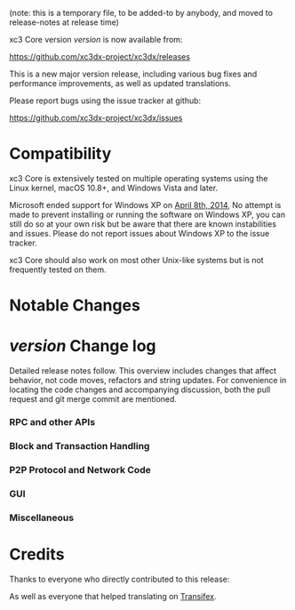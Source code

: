 (note: this is a temporary file, to be added-to by anybody, and moved to release-notes at release time)

xc3 Core version *version* is now available from:

  <https://github.com/xc3dx-project/xc3dx/releases>

This is a new major version release, including various bug fixes and
performance improvements, as well as updated translations.

Please report bugs using the issue tracker at github:

  <https://github.com/xc3dx-project/xc3dx/issues>

Compatibility
==============

xc3 Core is extensively tested on multiple operating systems using
the Linux kernel, macOS 10.8+, and Windows Vista and later.

Microsoft ended support for Windows XP on [April 8th, 2014](https://www.microsoft.com/en-us/WindowsForBusiness/end-of-xp-support),
No attempt is made to prevent installing or running the software on Windows XP, you
can still do so at your own risk but be aware that there are known instabilities and issues.
Please do not report issues about Windows XP to the issue tracker.

xc3 Core should also work on most other Unix-like systems but is not
frequently tested on them.

Notable Changes
===============



*version* Change log
=================

Detailed release notes follow. This overview includes changes that affect
behavior, not code moves, refactors and string updates. For convenience in locating
the code changes and accompanying discussion, both the pull request and
git merge commit are mentioned.

### RPC and other APIs


### Block and Transaction Handling


### P2P Protocol and Network Code


### GUI


### Miscellaneous


Credits
=======

Thanks to everyone who directly contributed to this release:


As well as everyone that helped translating on [Transifex](https://www.transifex.com/projects/p/xc3dx-project-translations/).
